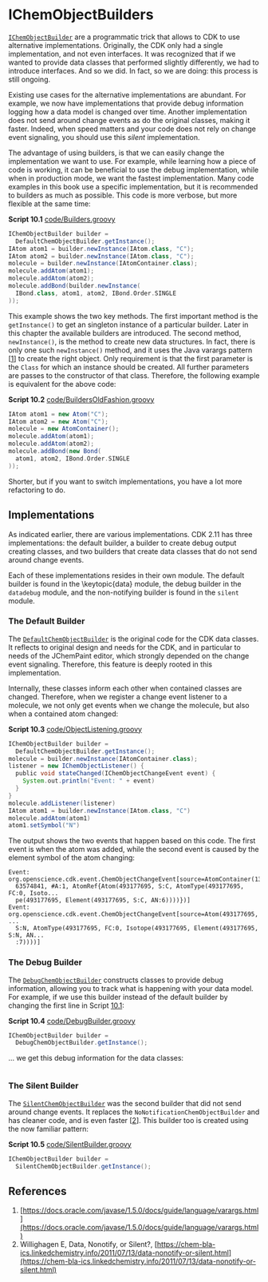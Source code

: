 <a name="sec:builders"></a>
# IChemObjectBuilders

[`IChemObjectBuilder`](http://cdk.github.io/cdk/latest/docs/api/org/openscience/cdk/interfaces/IChemObjectBuilder.html) are a programmatic trick that allows to CDK
to use alternative implementations. Originally, the CDK only had a
single implementation, and not even interfaces. It was recognized that
if we wanted to provide data classes that performed slightly
differently, we had to introduce interfaces. And so we did. In fact, so
we are doing: this process is still ongoing.

Existing use cases for the alternative implementations are abundant.
For example, we now have implementations that provide debug information
logging how a data model is changed over time. Another implementation
does not send around change events as do the original classes, making
it faster. Indeed, when speed matters and your code does not
rely on change event signaling, you should use this *silent*
implementation.

The advantage of using builders, is that we can easily change the
implementation we want to use. For example, while learning how a piece
of code is working, it can be beneficial to use the debug implementation,
while when in production mode, we want the fastest implementation.
Many code examples in this book use a specific implementation, but it
is recommended to builders as much as possible. This code is more verbose,
but more flexible at the same time:

**<a name="script:Builders">Script 10.1</a>** [code/Builders.groovy](code/Builders.code.md)
```groovy
IChemObjectBuilder builder =
  DefaultChemObjectBuilder.getInstance();
IAtom atom1 = builder.newInstance(IAtom.class, "C");
IAtom atom2 = builder.newInstance(IAtom.class, "C");
molecule = builder.newInstance(IAtomContainer.class);
molecule.addAtom(atom1);
molecule.addAtom(atom2);
molecule.addBond(builder.newInstance(
  IBond.class, atom1, atom2, IBond.Order.SINGLE
));
```

This example shows the two key methods. The first important method is
the `getInstance()` to get an singleton instance of a particular builder.
Later in this chapter the available builders are introduced. The second
method, `newInstance()`, is the method to create new data structures.
In fact, there is only one such `newInstance()` method, and it uses
the Java varargs pattern [<a href="#citeref1">1</a>] to create the right object. Only requirement
is that the first parameter is the `Class` for which an instance
should be created. All further parameters are passes to the constructor
of that class. Therefore, the following example is equivalent for the
above code:

**<a name="script:BuildersOldFashion">Script 10.2</a>** [code/BuildersOldFashion.groovy](code/BuildersOldFashion.code.md)
```groovy
IAtom atom1 = new Atom("C");
IAtom atom2 = new Atom("C");
molecule = new AtomContainer();
molecule.addAtom(atom1);
molecule.addAtom(atom2);
molecule.addBond(new Bond(
  atom1, atom2, IBond.Order.SINGLE
));
```

Shorter, but if you want to switch implementations, you have a lot more
refactoring to do.

## Implementations

As indicated earlier, there are various implementations. CDK 2.11
has three implementations: the default builder, a builder to create debug
output creating classes, and two builders that create data classes that do
not send around change events.

Each of these implementations resides in their own module. The default
builder is found in the \keytopic{data} module, the debug builder in the
`datadebug` module, and the non-notifying builder is found in the
`silent` module.

### The Default Builder

The [`DefaultChemObjectBuilder`](http://cdk.github.io/cdk/latest/docs/api/org/openscience/cdk/DefaultChemObjectBuilder.html) is the original code for the CDK data
classes. It reflects to original design and needs for the CDK, and in particular
to needs of the JChemPaint editor, which strongly depended on the change event
signaling. Therefore, this feature is deeply rooted in this implementation.

Internally, these classes inform each other when contained classes are changed.
Therefore, when we register a change event listener to a molecule, we not only
get events when we change the molecule, but also when a contained atom changed:

**<a name="script:ObjectListening">Script 10.3</a>** [code/ObjectListening.groovy](code/ObjectListening.code.md)
```groovy
IChemObjectBuilder builder =
  DefaultChemObjectBuilder.getInstance();
molecule = builder.newInstance(IAtomContainer.class);
listener = new IChemObjectListener() {
  public void stateChanged(IChemObjectChangeEvent event) {
    System.out.println("Event: " + event)
  }
}
molecule.addListener(listener)
IAtom atom1 = builder.newInstance(IAtom.class, "C")
molecule.addAtom(atom1)
atom1.setSymbol("N")
```

The output shows the two events that happen based on this code. The first
event is when the atom was added, while the second event is caused by the
element symbol of the atom changing:

```plain
Event: org.openscience.cdk.event.ChemObjectChangeEvent[source=AtomContainer(13...
  63574841, #A:1, AtomRef{Atom(493177695, S:C, AtomType(493177695, FC:0, Isoto...
  pe(493177695, Element(493177695, S:C, AN:6))))})]
Event: org.openscience.cdk.event.ChemObjectChangeEvent[source=Atom(493177695, ...
  S:N, AtomType(493177695, FC:0, Isotope(493177695, Element(493177695, S:N, AN...
  :7))))]
```

### The Debug Builder

The [`DebugChemObjectBuilder`](http://cdk.github.io/cdk/latest/docs/api/org/openscience/cdk/debug/DebugChemObjectBuilder.html) constructs classes to provide debug
information, allowing you to track what is happening with your data model.
For example, if we use this builder instead of the default builder by
changing the first line in Script [10.1](#script:Builders):

**<a name="script:DebugBuilder">Script 10.4</a>** [code/DebugBuilder.groovy](code/DebugBuilder.code.md)
```groovy
IChemObjectBuilder builder =
  DebugChemObjectBuilder.getInstance();
```

... we get this debug information for the data classes:

```plain
```

### The Silent Builder

The [`SilentChemObjectBuilder`](http://cdk.github.io/cdk/latest/docs/api/org/openscience/cdk/silent/SilentChemObjectBuilder.html) was the second builder that did not send
around change events. It replaces the `NoNotificationChemObjectBuilder`
and has cleaner code, and is even faster [<a href="#citeref2">2</a>]. This builder too is created using
the now familiar pattern:

**<a name="script:SilentBuilder">Script 10.5</a>** [code/SilentBuilder.groovy](code/SilentBuilder.code.md)
```groovy
IChemObjectBuilder builder =
  SilentChemObjectBuilder.getInstance();
```

## References

1. <a name="citeref1"></a>[https://docs.oracle.com/javase/1.5.0/docs/guide/language/varargs.html](https://docs.oracle.com/javase/1.5.0/docs/guide/language/varargs.html)
2. <a name="citeref2"></a>Willighagen E, Data, Nonotify, or Silent?, [https://chem-bla-ics.linkedchemistry.info/2011/07/13/data-nonotify-or-silent.html](https://chem-bla-ics.linkedchemistry.info/2011/07/13/data-nonotify-or-silent.html)

